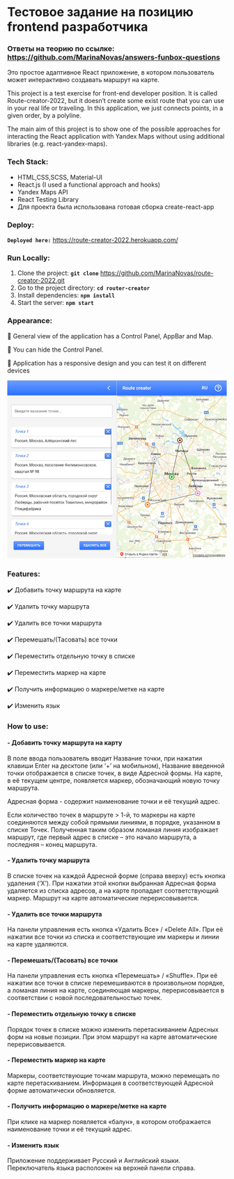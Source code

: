# Тестовое задание на позицию frontend разработчика

### Ответы на теорию по ссылке: https://github.com/MarinaNovas/answers-funbox-questions


Это простое адаптивное React приложение, в котором пользователь может интерактивно создавать маршрут на карте.

This project is a test exercise for front-end developer position. It is called Route-creator-2022, but it doesn’t create some exist route that you can use in your real life or traveling.   In this application, we just connects points, in a given order, by a polyline.

The main aim of this project is to show one of the possible approaches for interacting the React application with Yandex Maps without using additional libraries (e.g. react-yandex-maps).


### Tech Stack:

- HTML,CSS,SCSS, Material-UI
- React.js (I used a functional approach and hooks)
- Yandex Maps API
- React Testing Library
- Для проекта была использована готовая сборка create-react-app

### Deploy:

**`Deployed here:`** https://route-creator-2022.herokuapp.com/

### Run Locally:
1. Clone the project: **`git clone`** https://github.com/MarinaNovas/route-creator-2022.git
2. Go to the project directory: **`cd router-creator`**
3. Install dependencies: **`npm install`**
4. Start the server: **`npm start`**

### Appearance:
:rocket: General view of the application has a Control Panel, AppBar and Map.

:rocket: You can hide the Control Panel.

:rocket: Application has a responsive design and you can test it on different devices

![Alt-General view of the application:](https://github.com/MarinaNovas/route-creator-2022/blob/master/img/route-creator-sm.jpg "Орк")

### Features:
:heavy_check_mark: Добавить точку маршрута на карте

:heavy_check_mark: Удалить точку маршрута

:heavy_check_mark: Удалить все точки маршрута

:heavy_check_mark: Перемешать/(Тасовать) все точки

:heavy_check_mark: Переместить отдельную точку в списке

:heavy_check_mark: Переместить маркер на карте

:heavy_check_mark: Получить информацию о маркере/метке на карте

:heavy_check_mark: Изменить язык

### How to use:
#### - Добавить точку маршрута на карту
В поле ввода пользователь вводит Название точки, при нажатии клавиши Enter на десктопе (или ‘+’ на мобильном), Название введенной точки отображается в списке точек, в виде Адресной формы. На карте, в её текущем центре, появляется маркер, обозначающий новую точку маршрута.

Адресная форма - содержит наименование точки и её текущий адрес.

Если количество точек в маршруте > 1-й, то маркеры на карте соединяются между собой прямыми линиями, в порядке, указанном в списке Точек. Полученная таким образом ломаная линия изображает маршрут, где первый адрес в списке – это начало маршрута, а последняя – конец маршрута.
#### - Удалить точку маршрута
В списке точек на каждой Адресной форме (справа вверху) есть кнопка удаления (‘X’). При нажатии этой кнопки выбранная Адресная форма удаляется из списка адресов, а на карте пропадает соответствующий маркер. Маршрут на карте автоматические перерисовывается.
#### - Удалить все точки маршрута
На панели управления есть кнопка «Удалить Все» / «Delete All». При её нажатии все точки из списка и соответствующие им маркеры и линии на карте удаляются.
#### -	Перемешать/(Тасовать) все точки
На панели управления есть кнопка «Перемешать» / «Shuffle». При её нажатии все точки в списке перемешиваются в произвольном порядке, а ломаная линия на карте, соединяющая маркеры, перерисовывается в соответствии с новой последовательностью точек.
#### -	Переместить отдельную точку в списке
Порядок точек в списке можно изменить перетаскиванием Адресных форм на новые позиции. При этом маршрут на карте автоматические перерисовывается.
#### - Переместить маркер на карте
Маркеры, соответствующие точкам маршрута, можно перемещать по карте перетаскиванием. Информация в соответствующей Адресной форме автоматически обновляется.
#### - Получить информацию о маркере/метке на карте
При клике на маркер появляется «балун», в котором отображается наименование точки и её текущий адрес.
#### - Изменить язык
Приложение поддерживает Русский и Английский языки. Переключатель языка расположен на верхней панели справа.
